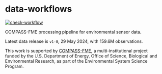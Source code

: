 # data-workflows

<!-- badges: start -->
[![check-workflow](https://github.com/COMPASS-DOE/data-workflows/actions/workflows/check-workflow.yaml/badge.svg)](https://github.com/COMPASS-DOE/data-workflows/actions/workflows/check-workflow.yaml)
<!-- badges: end -->

COMPASS-FME processing pipeline for environmental sensor data.

Latest data release is `v1-0`, 29 May 2024, with 159.6M observations.

This work is supported by [COMPASS-FME](https://compass.pnnl.gov), a
multi-institutional project funded by the U.S. Department of Energy,
Office of Science, Biological and Environmental Research, as part of the
Environmental System Science Program.
